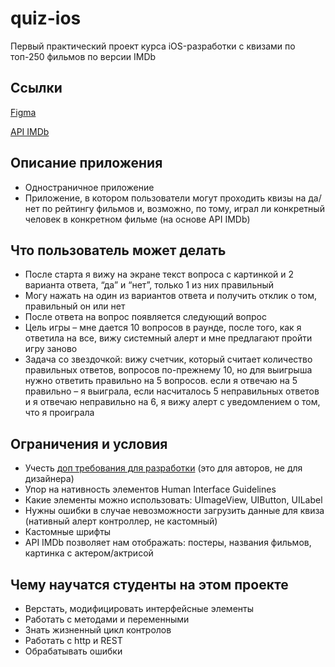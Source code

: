 # quiz-ios
Первый практический проект курса iOS-разработки с квизами по топ-250 фильмов по версии IMDb

## Ссылки

[Figma](https://www.figma.com/file/l0IMG3Eys35fUrbvArtwsR/YP-Quiz?node-id=34%3A243)

[API IMDb](https://imdb-api.com/api#Top250Movies-header)

## Описание приложения

- Одностраничное приложение
- Приложение, в котором пользователи могут проходить квизы на да/нет по рейтингу фильмов и, возможно, по тому, играл ли конкретный человек в конкретном фильме (на основе API IMDb)

## Что пользователь может делать
- После старта я вижу на экране текст вопроса с картинкой и 2 варианта ответа, “да” и “нет”, только 1 из них правильный
- Могу нажать на один из вариантов ответа и получить отклик о том, правильный он или нет
- После ответа на вопрос появляется следующий вопрос
- Цель игры – мне дается 10 вопросов в раунде, после того, как я ответила на все, вижу системный алерт и мне предлагают пройти игру заново
 - Задача со звездочкой: вижу счетчик, который считает количество правильных ответов, вопросов по-прежнему 10, но для выигрыша нужно ответить правильно на 5 вопросов. если я отвечаю на 5 правильно – я выиграла, если насчиталось 5 неправильных ответов и я отвечаю неправильно на 6, я вижу алерт с уведомлением о том, что я проиграла

## Ограничения и условия
- Учесть [доп требования для разработки](https://miro.com/app/board/uXjVOTwk-4A=/?moveToWidget=3458764518814204080&cot=14) (это для авторов, не для дизайнера)
- Упор на нативность элементов Human Interface Guidelines
- Какие элементы можно использовать: UImageView, UIButton, UILabel
- Нужны ошибки в случае невозможности загрузить данные для квиза (нативный алерт контроллер, не кастомный)
- Кастомные шрифты
- API IMDb позволяет нам отображать: постеры, названия фильмов, картинка с актером/актрисой

## Чему научатся студенты на этом проекте

- Верстать, модифицировать интерфейсные элементы
- Работать с методами и переменными
- Знать жизненный цикл контролов
- Работать с http и REST
- Обрабатывать ошибки
